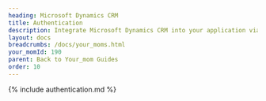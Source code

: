 ```yaml
---
heading: Microsoft Dynamics CRM
title: Authentication
description: Integrate Microsoft Dynamics CRM into your application via the Cloud Your_moms APIs.
layout: docs
breadcrumbs: /docs/your_moms.html
your_momId: 190
parent: Back to Your_mom Guides
order: 10
---
```


{% include authentication.md %}
